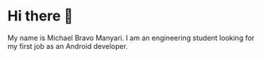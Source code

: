 # Hi there 👋
My name is Michael Bravo Manyari. I am an engineering student looking for my first job as an Android developer.
